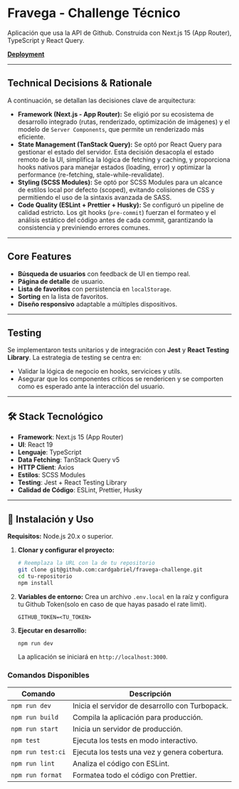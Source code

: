 # Fravega - Challenge Técnico

Aplicación que usa la API de Github. Construida con Next.js 15 (App Router), TypeScript y React Query.

**[Deployment](https://fravega-challenge-git-main-cardgabriels-projects.vercel.app/users)**

---

## Technical Decisions & Rationale

A continuación, se detallan las decisiones clave de arquitectura:

- **Framework (Next.js - App Router):** Se eligió por su ecosistema de desarrollo integrado (rutas, renderizado, optimización de imágenes) y el modelo de `Server Components`, que permite un renderizado más eficiente.
- **State Management (TanStack Query):** Se optó por React Query para gestionar el estado del servidor. Esta decisión desacopla el estado remoto de la UI, simplifica la lógica de fetching y caching, y proporciona hooks nativos para manejar estados (loading, error) y optimizar la performance (re-fetching, stale-while-revalidate).
- **Styling (SCSS Modules):** Se optó por SCSS Modules para un alcance de estilos local por defecto (scoped), evitando colisiones de CSS y permitiendo el uso de la sintaxis avanzada de SASS.
- **Code Quality (ESLint + Prettier + Husky):** Se configuró un pipeline de calidad estricto. Los git hooks (`pre-commit`) fuerzan el formateo y el análisis estático del código antes de cada commit, garantizando la consistencia y previniendo errores comunes.

---

## Core Features

- **Búsqueda de usuarios** con feedback de UI en tiempo real.
- **Página de detalle** de usuario.
- **Lista de favoritos** con persistencia en `localStorage`.
- **Sorting** en la lista de favoritos.
- **Diseño responsivo** adaptable a múltiples dispositivos.

---

## Testing

Se implementaron tests unitarios y de integración con **Jest** y **React Testing Library**. La estrategia de testing se centra en:

- Validar la lógica de negocio en hooks, servicices y utils.
- Asegurar que los componentes críticos se rendericen y se comporten como es esperado ante la interacción del usuario.

---

## 🛠️ Stack Tecnológico

- **Framework**: Next.js 15 (App Router)
- **UI**: React 19
- **Lenguaje**: TypeScript
- **Data Fetching**: TanStack Query v5
- **HTTP Client**: Axios
- **Estilos**: SCSS Modules
- **Testing**: Jest + React Testing Library
- **Calidad de Código**: ESLint, Prettier, Husky

---

## 🚀 Instalación y Uso

**Requisitos:** Node.js 20.x o superior.

1.  **Clonar y configurar el proyecto:**

    ```bash
    # Reemplaza la URL con la de tu repositorio
    git clone git@github.com:cardgabriel/fravega-challenge.git
    cd tu-repositorio
    npm install
    ```

2.  **Variables de entorno:**
    Crea un archivo `.env.local` en la raíz y configura tu Github Token(solo en caso de que hayas pasado el rate limit).

    ```env
    GITHUB_TOKEN=<TU_TOKEN>
    ```

3.  **Ejecutar en desarrollo:**
    ```bash
    npm run dev
    ```
    La aplicación se iniciará en `http://localhost:3000`.

### Comandos Disponibles

| Comando           | Descripción                                     |
| ----------------- | ----------------------------------------------- |
| `npm run dev`     | Inicia el servidor de desarrollo con Turbopack. |
| `npm run build`   | Compila la aplicación para producción.          |
| `npm run start`   | Inicia un servidor de producción.               |
| `npm test`        | Ejecuta los tests en modo interactivo.          |
| `npm run test:ci` | Ejecuta los tests una vez y genera cobertura.   |
| `npm run lint`    | Analiza el código con ESLint.                   |
| `npm run format`  | Formatea todo el código con Prettier.           |
